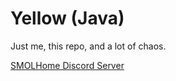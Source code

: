 # Yellow (Java)

Just me, this repo, and a lot of chaos.

[SMOLHome Discord Server](https://discord.gg/uAddT46bFx)